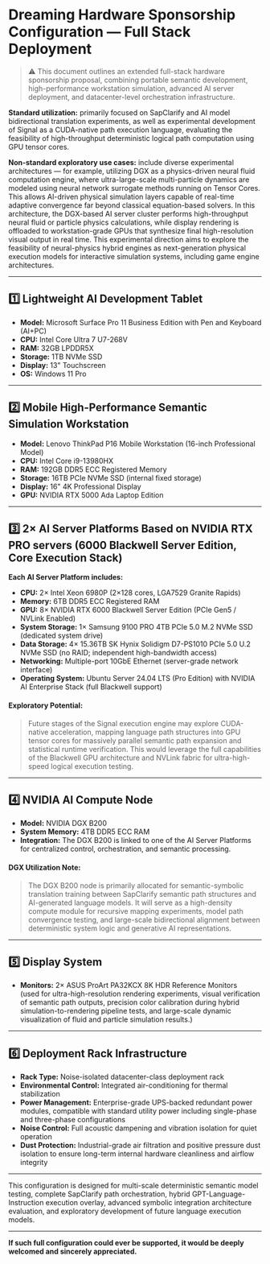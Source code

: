 # Dreaming Hardware Sponsorship Configuration — Full Stack Deployment

> ⚠ This document outlines an extended full-stack hardware sponsorship proposal, combining portable semantic development, high-performance workstation simulation, advanced AI server deployment, and datacenter-level orchestration infrastructure.

**Standard utilization:** primarily focused on SapClarify and AI model bidirectional translation experiments, as well as experimental development of Signal as a CUDA-native path execution language, evaluating the feasibility of high-throughput deterministic logical path computation using GPU tensor cores.  

**Non-standard exploratory use cases:** include diverse experimental architectures — for example, utilizing DGX as a physics-driven neural fluid computation engine, where ultra-large-scale multi-particle dynamics are modeled using neural network surrogate methods running on Tensor Cores. This allows AI-driven physical simulation layers capable of real-time adaptive convergence far beyond classical equation-based solvers. In this architecture, the DGX-based AI server cluster performs high-throughput neural fluid or particle physics calculations, while display rendering is offloaded to workstation-grade GPUs that synthesize final high-resolution visual output in real time. This experimental direction aims to explore the feasibility of neural-physics hybrid engines as next-generation physical execution models for interactive simulation systems, including game engine architectures.

---

## 1️⃣ Lightweight AI Development Tablet

- **Model:** Microsoft Surface Pro 11 Business Edition with Pen and Keyboard (AI+PC)
- **CPU:** Intel Core Ultra 7 U7-268V
- **RAM:** 32GB LPDDR5X
- **Storage:** 1TB NVMe SSD
- **Display:** 13" Touchscreen
- **OS:** Windows 11 Pro

---

## 2️⃣ Mobile High-Performance Semantic Simulation Workstation

- **Model:** Lenovo ThinkPad P16 Mobile Workstation (16-inch Professional Model)
- **CPU:** Intel Core i9-13980HX
- **RAM:** 192GB DDR5 ECC Registered Memory
- **Storage:** 16TB PCIe NVMe SSD (internal fixed storage)
- **Display:** 16" 4K Professional Display
- **GPU:** NVIDIA RTX 5000 Ada Laptop Edition

---

## 3️⃣ 2× AI Server Platforms Based on NVIDIA RTX PRO servers (6000 Blackwell Server Edition, Core Execution Stack)

**Each AI Server Platform includes:**

- **CPU:** 2× Intel Xeon 6980P (2×128 cores, LGA7529 Granite Rapids)
- **Memory:** 6TB DDR5 ECC Registered RAM
- **GPU:** 8× NVIDIA RTX 6000 Blackwell Server Edition (PCIe Gen5 / NVLink Enabled)
- **System Storage:** 1× Samsung 9100 PRO 4TB PCIe 5.0 M.2 NVMe SSD (dedicated system drive)
- **Data Storage:** 4× 15.36TB SK Hynix Solidigm D7-PS1010 PCIe 5.0 U.2 NVMe SSD (no RAID; independent high-bandwidth access)
- **Networking:** Multiple-port 10GbE Ethernet (server-grade network interface)
- **Operating System:** Ubuntu Server 24.04 LTS (Pro Edition) with NVIDIA AI Enterprise Stack (full Blackwell support)

 #### **Exploratory Potential:**  
> Future stages of the Signal execution engine may explore CUDA-native acceleration, mapping language path structures into GPU tensor cores for massively parallel semantic path expansion and statistical runtime verification. This would leverage the full capabilities of the Blackwell GPU architecture and NVLink fabric for ultra-high-speed logical execution testing.

---

## 4️⃣ NVIDIA AI Compute Node

- **Model:** NVIDIA DGX B200
- **System Memory:** 4TB DDR5 ECC RAM
- **Integration:** The DGX B200 is linked to one of the AI Server Platforms for centralized control, orchestration, and semantic processing.

 #### **DGX Utilization Note:**  
> The DGX B200 node is primarily allocated for semantic-symbolic translation training between SapClarify semantic path structures and AI-generated language models. It will serve as a high-density compute module for recursive mapping experiments, model path convergence testing, and large-scale bidirectional alignment between deterministic system logic and generative AI representations.

---

## 5️⃣ Display System

- **Monitors:** 2× ASUS ProArt PA32KCX 8K HDR Reference Monitors  
  (used for ultra-high-resolution rendering experiments, visual verification of semantic path outputs, precision color calibration during hybrid simulation-to-rendering pipeline tests, and large-scale dynamic visualization of fluid and particle simulation results.)

---

## 6️⃣ Deployment Rack Infrastructure

- **Rack Type:** Noise-isolated datacenter-class deployment rack
- **Environmental Control:** Integrated air-conditioning for thermal stabilization
- **Power Management:** Enterprise-grade UPS-backed redundant power modules, compatible with standard utility power including single-phase and three-phase configurations
- **Noise Control:** Full acoustic dampening and vibration isolation for quiet operation
- **Dust Protection:** Industrial-grade air filtration and positive pressure dust isolation to ensure long-term internal hardware cleanliness and airflow integrity

---

This configuration is designed for multi-scale deterministic semantic model testing, complete SapClarify path orchestration, hybrid GPT-Language-Instruction execution overlay, advanced symbolic integration architecture evaluation, and exploratory development of future language execution models.

---

**If such full configuration could ever be supported, it would be deeply welcomed and sincerely appreciated.**
